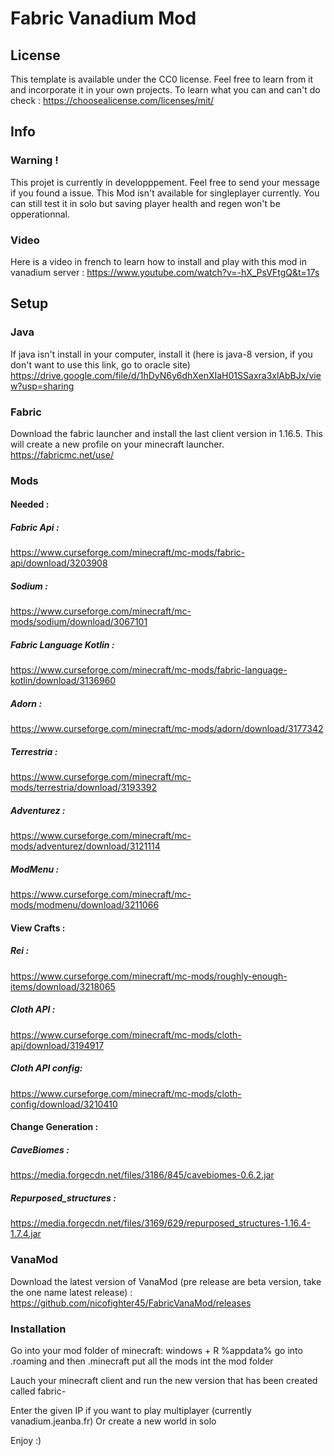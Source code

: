 # Fabric Vanadium Mod

## License

This template is available under the CC0 license. Feel free to learn from it and incorporate it in your own projects.
To learn what you can and can't do check : https://choosealicense.com/licenses/mit/

## Info

### Warning !

This projet is currently in developppement. Feel free to send your message if you found a issue. This Mod isn't available for singleplayer currently. You can still test it in solo but saving player health and regen won't be opperationnal.

### Video

Here is a video in french to learn how to install and play with this mod in vanadium server : https://www.youtube.com/watch?v=-hX_PsVFtgQ&t=17s

## Setup

### Java

If java isn't install in your computer, install it (here is java-8 version, if you don't want to use this link, go to oracle site)
https://drive.google.com/file/d/1hDyN6y6dhXenXIaH01SSaxra3xlAbBJx/view?usp=sharing

### Fabric

Download the fabric launcher and install the last client version in 1.16.5. This will create a new profile on your minecraft launcher.
https://fabricmc.net/use/

### Mods

#### Needed :
##### Fabric Api : 
https://www.curseforge.com/minecraft/mc-mods/fabric-api/download/3203908
##### Sodium : 
https://www.curseforge.com/minecraft/mc-mods/sodium/download/3067101
##### Fabric Language Kotlin : 
https://www.curseforge.com/minecraft/mc-mods/fabric-language-kotlin/download/3136960
##### Adorn : 
https://www.curseforge.com/minecraft/mc-mods/adorn/download/3177342
##### Terrestria : 
https://www.curseforge.com/minecraft/mc-mods/terrestria/download/3193392
##### Adventurez : 
https://www.curseforge.com/minecraft/mc-mods/adventurez/download/3121114
##### ModMenu : 
https://www.curseforge.com/minecraft/mc-mods/modmenu/download/3211066

#### View Crafts :

##### Rei : 
https://www.curseforge.com/minecraft/mc-mods/roughly-enough-items/download/3218065
##### Cloth API :
https://www.curseforge.com/minecraft/mc-mods/cloth-api/download/3194917
##### Cloth API config:
https://www.curseforge.com/minecraft/mc-mods/cloth-config/download/3210410

#### Change Generation :

##### CaveBiomes : 
https://media.forgecdn.net/files/3186/845/cavebiomes-0.6.2.jar
##### Repurposed_structures : 
https://media.forgecdn.net/files/3169/629/repurposed_structures-1.16.4-1.7.4.jar

### VanaMod

Download the latest version of VanaMod (pre release are beta version, take the one name latest release) : https://github.com/nicofighter45/FabricVanaMod/releases

### Installation

Go into your mod folder of minecraft:
windows + R
%appdata%
go into .roaming and then .minecraft
put all the mods int the mod folder

Lauch your minecraft client and run the new version that has been created called fabric-<version>

Enter the given IP if you want to play multiplayer (currently vanadium.jeanba.fr)
Or create a new world in solo

Enjoy :)

